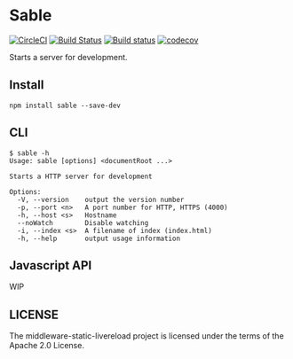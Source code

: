 # Sable

[![CircleCI](https://circleci.com/gh/kei-ito/sable.svg?style=svg)](https://circleci.com/gh/kei-ito/sable)
[![Build Status](https://travis-ci.com/kei-ito/sable.svg?branch=master)](https://travis-ci.com/kei-ito/sable)
[![Build status](https://ci.appveyor.com/api/projects/status/github/kei-ito/sable?branch=master&svg=true)](https://ci.appveyor.com/project/kei-ito/sable/branch/master)
[![codecov](https://codecov.io/gh/kei-ito/sable/branch/master/graph/badge.svg)](https://codecov.io/gh/kei-ito/sable)

Starts a server for development.

## Install

```
npm install sable --save-dev
```

## CLI

```
$ sable -h
Usage: sable [options] <documentRoot ...>

Starts a HTTP server for development

Options:
  -V, --version    output the version number
  -p, --port <n>   A port number for HTTP, HTTPS (4000)
  -h, --host <s>   Hostname
  --noWatch        Disable watching
  -i, --index <s>  A filename of index (index.html)
  -h, --help       output usage information
```

## Javascript API

WIP

## LICENSE

The middleware-static-livereload project is licensed under the terms of the Apache 2.0 License.
